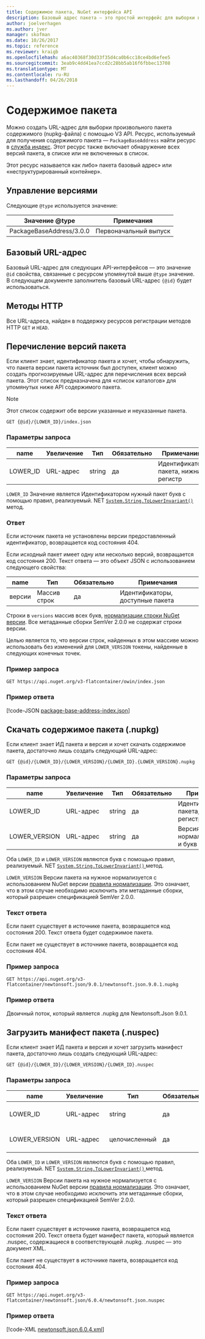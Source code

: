 ```yaml
---
title: Содержимое пакета, NuGet интерфейса API
description: Базовый адрес пакета — это простой интерфейс для выборки в самом пакете.
author: joelverhagen
ms.author: jver
manager: skofman
ms.date: 10/26/2017
ms.topic: reference
ms.reviewer: kraigb
ms.openlocfilehash: a6ac40368f30d33f35d4ca0b6cc18ce4bd6efee5
ms.sourcegitcommit: 3eab9c4dd41ea7ccd2c28bb5ab16f6fbbec13708
ms.translationtype: MT
ms.contentlocale: ru-RU
ms.lasthandoff: 04/26/2018
---
```

# <a name="package-content"></a>Содержимое пакета

Можно создать URL-адрес для выборки произвольного пакета содержимого (nupkg-файла) с помощью V3 API. Ресурс, используемый для получения содержимого пакета — `PackageBaseAddress` найти ресурс в [служба индекс](service-index.md). Этот ресурс также включает обнаружение всех версий пакета, в списке или не включенных в список.

Этот ресурс называется как либо» пакета базовый адрес» или «неструктурированный контейнер».

## <a name="versioning"></a>Управление версиями

Следующие `@type` используется значение:

Значение @type              | Примечания
------------------------ | -----
PackageBaseAddress/3.0.0 | Первоначальный выпуск

## <a name="base-url"></a>Базовый URL-адрес

Базовый URL-адрес для следующих API-интерфейсов — это значение `@id` свойства, связанные с ресурсом упомянутой выше `@type` значение. В следующем документе заполнитель базовый URL-адрес `{@id}` будет использоваться.

## <a name="http-methods"></a>Методы HTTP

Все URL-адреса, найден в поддержку ресурсов регистрации методов HTTP `GET` и `HEAD`.

## <a name="enumerate-package-versions"></a>Перечисление версий пакета

Если клиент знает, идентификатор пакета и хочет, чтобы обнаружить, что пакета версии пакета источник был доступен, клиент можно создать прогнозируемые URL-адрес для перечисления всех версий пакета. Этот список предназначена для «список каталогов» для упомянутых ниже API содержимого пакета.

> [!Note]
> Этот список содержит обе версии указанные и неуказанные пакета.

    GET {@id}/{LOWER_ID}/index.json

### <a name="request-parameters"></a>Параметры запроса

name     | Увеличение     | Тип    | Обязательно | Примечания
-------- | ------ | ------- | -------- | -----
LOWER_ID | URL-адрес    | string  | да      | Идентификатор пакета, нижний регистр

`LOWER_ID` Значение является Идентификатором нужный пакет букв с помощью правил, реализуемый. NET [ `System.String.ToLowerInvariant()` ](/dotnet/api/system.string.tolowerinvariant?view=netstandard-2.0#System_String_ToLowerInvariant) метод.

### <a name="response"></a>Ответ

Если источник пакета не установлены версии предоставленный идентификатор, возвращается код состояния 404.

Если исходный пакет имеет одну или несколько версий, возвращается код состояния 200. Текст ответа — это объект JSON с использованием следующего свойства:

name     | Тип             | Обязательно | Примечания
-------- | ---------------- | -------- | -----
версии | Массив строк | да      | Идентификаторы, доступные пакета

Строки в `versions` массив всех букв, [нормализации строки NuGet версии](../reference/package-versioning.md#normalized-version-numbers). Все метаданные сборки SemVer 2.0.0 не содержат строки версии.

Целью является то, что версии строк, найденных в этом массиве можно использовать без изменений для `LOWER_VERSION` токены, найденные в следующих конечных точек.

### <a name="sample-request"></a>Пример запроса

    GET https://api.nuget.org/v3-flatcontainer/owin/index.json

### <a name="sample-response"></a>Пример ответа

[!code-JSON [package-base-address-index.json](./_data/package-base-address-index.json)]

## <a name="download-package-content-nupkg"></a>Скачать содержимое пакета (.nupkg)

Если клиент знает ИД пакета и версия и хочет скачать содержимое пакета, достаточно лишь создать следующий URL-адрес:

    GET {@id}/{LOWER_ID}/{LOWER_VERSION}/{LOWER_ID}.{LOWER_VERSION}.nupkg

### <a name="request-parameters"></a>Параметры запроса

name          | Увеличение     | Тип   | Обязательно | Примечания
------------- | ------ | ------ | -------- | -----
LOWER_ID      | URL-адрес    | string | да      | Идентификатор пакета, нижний регистр
LOWER_VERSION | URL-адрес    | string | да      | Версия пакета, нормализованную и букв

Оба `LOWER_ID` и `LOWER_VERSION` являются букв с помощью правил, реализуемый. NET [ `System.String.ToLowerInvariant()` ](/dotnet/api/system.string.tolowerinvariant?view=netstandard-2.0#System_String_ToLowerInvariant) метод.

`LOWER_VERSION` Версии пакета на нужное нормализуется с использованием NuGet версии [правила нормализации](../reference/package-versioning.md#normalized-version-numbers). Это означает, что в этом случае необходимо исключить эти метаданные сборки, который разрешен спецификацией SemVer 2.0.0.

### <a name="response-body"></a>Текст ответа

Если пакет существует в источнике пакета, возвращается код состояния 200. Текст ответа будет содержимое пакета.

Если пакет не существует в источнике пакета, возвращается код состояния 404.

### <a name="sample-request"></a>Пример запроса

    GET https://api.nuget.org/v3-flatcontainer/newtonsoft.json/9.0.1/newtonsoft.json.9.0.1.nupkg

### <a name="sample-response"></a>Пример ответа

Двоичный поток, который является .nupkg для Newtonsoft.Json 9.0.1.

## <a name="download-package-manifest-nuspec"></a>Загрузить манифест пакета (.nuspec)

Если клиент знает ИД пакета и версия и хочет загрузить манифест пакета, достаточно лишь создать следующий URL-адрес:

    GET {@id}/{LOWER_ID}/{LOWER_VERSION}/{LOWER_ID}.nuspec

### <a name="request-parameters"></a>Параметры запроса

name          | Увеличение     | Тип    | Обязательно | Примечания
------------- | ------ | ------- | -------- | -----
LOWER_ID      | URL-адрес    | string  | да      | Идентификатор пакета, нижний регистр
LOWER_VERSION | URL-адрес    | целочисленный | да      | Версия пакета, нормализованную и букв

Оба `LOWER_ID` и `LOWER_VERSION` являются букв с помощью правил, реализуемый. NET [ `System.String.ToLowerInvariant()` ](/dotnet/api/system.string.tolowerinvariant?view=netstandard-2.0#System_String_ToLowerInvariant) метод.

`LOWER_VERSION` Версии пакета на нужное нормализуется с использованием NuGet версии [правила нормализации](../reference/package-versioning.md#normalized-version-numbers). Это означает, что в этом случае необходимо исключить эти метаданные сборки, который разрешен спецификацией SemVer 2.0.0.

### <a name="response-body"></a>Текст ответа

Если пакет существует в источнике пакета, возвращается код состояния 200. Текст ответа будет манифест пакета, который является .nuspec, содержащиеся в соответствующей .nupkg. .nuspec — это документ XML.

Если пакет не существует в источнике пакета, возвращается код состояния 404.

### <a name="sample-request"></a>Пример запроса

    GET https://api.nuget.org/v3-flatcontainer/newtonsoft.json/6.0.4/newtonsoft.json.nuspec

### <a name="sample-response"></a>Пример ответа

[!code-XML [newtonsoft.json.6.0.4.xml](./_data/newtonsoft.json.6.0.4.xml)]
